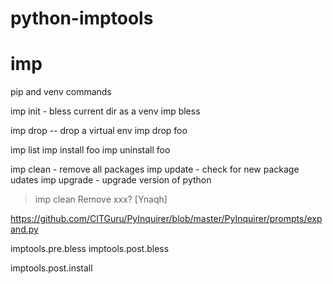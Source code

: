 # python-imptools
imp
===

pip and venv commands


imp init - bless current dir as a venv
imp bless

imp drop    -- drop a virtual env
imp drop foo

imp list
imp install foo
imp uninstall foo

imp clean    - remove all packages
imp update   - check for new package udates
imp upgrade  - upgrade version of python



> imp clean
Remove xxx? [Ynaqh]

https://github.com/CITGuru/PyInquirer/blob/master/PyInquirer/prompts/expand.py


imptools.pre.bless
imptools.post.bless

imptools.post.install
